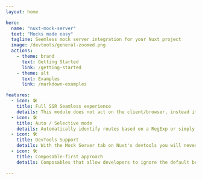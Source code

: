 ```yaml
---
layout: home

hero:
  name: "nuxt-mock-server"
  text: "Mocks made easy"
  tagline: Seemless mock server integration for your Nuxt project
  image: /devtools/general-zoomed.png
  actions:
    - theme: brand
      text: Getting Started
      link: /getting-started
    - theme: alt
      text: Examples
      link: /markdown-examples

features:
  - icon: 🛠️
    title: Full SSR Seamless experience
    details: This module does not act on the client/browser, instead it's the routes that are mocked, just like if they were permanently and timelessly cached
  - icon: 🛠️
    title: Auto / Selective mode
    details: Automatically identify routes based on a RegExp or simply use the selective mode where the developer has full control on which routes are to be considered.
  - icon: 🛠️
    title: DevTools Support
    details: With the Mock Server tab on Nuxt's devtools you will never loose track of which group of mocks (Presets) you are looking at.
  - icon: 🛠️
    title: Composable-first approach
    details: Composables that allow developers to ignore the default behaviour of nuxt-mock-server and instead dictate where, what and when the mocking actions will be taken.

---
```

